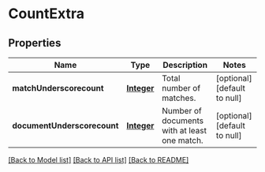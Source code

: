 # CountExtra
## Properties

Name | Type | Description | Notes
------------ | ------------- | ------------- | -------------
**matchUnderscorecount** | [**Integer**](integer.md) | Total number of matches. | [optional] [default to null]
**documentUnderscorecount** | [**Integer**](integer.md) | Number of documents with at least one match. | [optional] [default to null]

[[Back to Model list]](../README.md#documentation-for-models) [[Back to API list]](../README.md#documentation-for-api-endpoints) [[Back to README]](../README.md)

